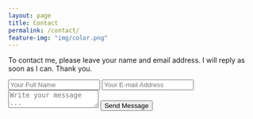 ```yaml
---
layout: page
title: Contact
permalink: /contact/
feature-img: "img/color.png"
---
```


To contact me, please leave your name and email address. I will reply as soon as I can. Thank you.

<form action="https://getsimpleform.com/messages?form_api_token=0739edaeac061c5afaa6bca7244dcd4e" method="post">
  <!-- the redirect_to is optional, the form will redirect to the referrer on submission -->
  <input type='hidden' name='redirect_to' value='http://monicadixit.github.io/portfolio-mudita/thank-you/' />
  <input type='text' name='name' placeholder='Your Full Name' />
  <input type='email' name='email' placeholder='Your E-mail Address' />
  <textarea name='message' placeholder='Write your message ...'></textarea>
  <input type='submit' value='Send Message' />
</form>